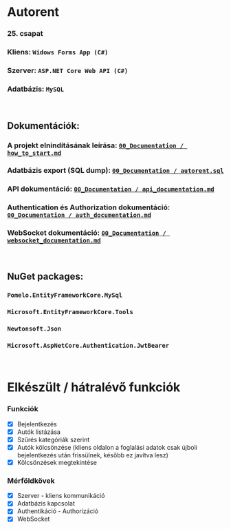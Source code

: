 # Autorent
### 25. csapat

### Kliens: `Widows Forms App (C#)`
### Szerver: `ASP.NET Core Web API (C#)`
### Adatbázis: `MySQL`

<br />

## Dokumentációk:
### A projekt elnindításának leírása: [`00_Documentation / how_to_start.md`](/00_Documentation/how_to_start.md)
### Adatbázis export (SQL dump): [`00_Documentation / autorent.sql`](/00_Documentation/autorent.sql)
### API dokumentáció: [`00_Documentation / api_documentation.md`](/00_Documentation/api_documentation.md)
### Authentication és Authorization dokumentáció: [`00_Documentation / auth_documentation.md`](/00_Documentation/auth_documentation.md)
### WebSocket dokumentáció: [`00_Documentation / websocket_documentation.md`](/00_Documentation/websocket_documentation.md)

<br />

## NuGet packages:
### `Pomelo.EntityFrameworkCore.MySql`
### `Microsoft.EntityFrameworkCore.Tools`
### `Newtonsoft.Json`
### `Microsoft.AspNetCore.Authentication.JwtBearer`

<br />

# Elkészült / hátralévő funkciók
### Funkciók
- [x] Bejelentkezés
- [x] Autók listázása
- [x] Szűrés kategóriák szerint
- [x] Autók kölcsönzése (kliens oldalon a foglalási adatok csak újboli bejelentkezés után frissülnek, később ez javítva lesz)
- [x] Kölcsönzések megtekintése

### Mérföldkövek
- [x] Szerver - kliens kommunikáció
- [x] Adatbázis kapcsolat
- [x] Authentikáció - Authorizáció
- [x] WebSocket
